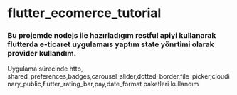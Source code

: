 # flutter_ecomerce_tutorial

### Bu projemde nodejs ile hazırladıgım restful apiyi kullanarak flutterda e-ticaret uygulamaıs yaptım state yönrtimi olarak provider kullandım.
Uygulama sürecinde  http, shared_preferences,badges,carousel_slider,dotted_border,file_picker,cloudinary_public,flutter_rating_bar,pay,date_format paketleri kullandım 
